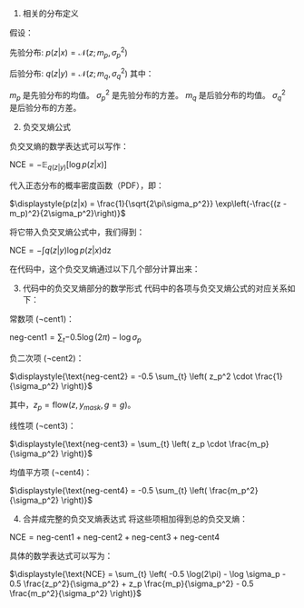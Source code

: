 1. 相关的分布定义

假设：

先验分布: $p(z|x) = \mathcal{N}(z; m_p, \sigma_p^2)$

后验分布: $q(z|y) = \mathcal{N}(z; m_q, \sigma_q^2)$
其中：

$m_p$ 是先验分布的均值。
$\sigma_p^2$ 是先验分布的方差。
$m_q$ 是后验分布的均值。
$\sigma_q^2$ 是后验分布的方差。

2. 负交叉熵公式

负交叉熵的数学表达式可以写作：

$\displaystyle{\text{NCE} = - \mathbb{E}_{q(z|y)} [\log p(z|x)]}$

代入正态分布的概率密度函数（PDF），即：

$\displaystyle{p(z|x) = \frac{1}{\sqrt{2\pi\sigma_p^2}} \exp\left(-\frac{(z - m_p)^2}{2\sigma_p^2}\right)}$

将它带入负交叉熵公式中，我们得到：

$\displaystyle{\text{NCE} = - \int q(z|y) \log p(z|x) \text{dz}}$

在代码中，这个负交叉熵通过以下几个部分计算出来：

3. 代码中的负交叉熵部分的数学形式
   代码中的各项与负交叉熵公式的对应关系如下：

常数项 ($\neg \text{cent1}$)：

$\displaystyle{\text{neg-cent1} = \sum_{t}{-0.5\log(2\pi)}  - \log \sigma_p}$

负二次项 ($\neg \text{cent2}$)：

$\displaystyle{\text{neg-cent2} = -0.5 \sum_{t} \left( z_p^2 \cdot \frac{1}{\sigma_p^2} \right)}$

其中，$\displaystyle{z_p = \text{flow}(z, y_{mask}, g=g)}$。

线性项 ($\neg \text{cent3}$)：

$\displaystyle{\text{neg-cent3} = \sum_{t} \left( z_p \cdot \frac{m_p}{\sigma_p^2} \right)}$

均值平方项 ($\neg \text{cent4}$)：

$\displaystyle{\text{neg-cent4} = -0.5 \sum_{t} \left( \frac{m_p^2}{\sigma_p^2} \right)}$

4. 合并成完整的负交叉熵表达式
   将这些项相加得到总的负交叉熵：

$\displaystyle{\text{NCE} = \text{neg-cent1} + \text{neg-cent2} + \text{neg-cent3} + \text{neg-cent4}}$

具体的数学表达式可以写为：

$\displaystyle{\text{NCE} = \sum_{t} \left( -0.5 \log(2\pi) - \log \sigma_p - 0.5 \frac{z_p^2}{\sigma_p^2} + z_p \frac{m_p}{\sigma_p^2} - 0.5 \frac{m_p^2}{\sigma_p^2} \right)}$
